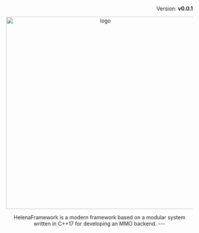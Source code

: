 <p align="right">Version: <strong>v0.0.1</strong></p>
<p align="center"><img src="https://user-images.githubusercontent.com/57288440/89474692-0147cf80-d78f-11ea-9fe4-9c07571503c4.png" alt="logo" width="520"/></p>
<center>HelenaFramework is a modern framework based on a modular system written in C++17 for developing an MMO backend.
---
